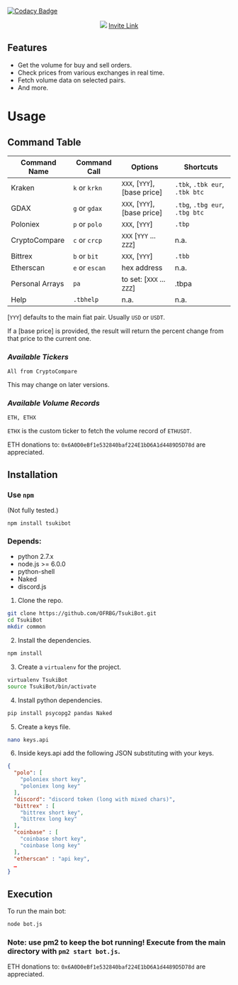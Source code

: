[![Codacy Badge](https://api.codacy.com/project/badge/Grade/9dc99ab109574f63ba09427dbde80886)](https://www.codacy.com/app/ofonsk/TsukiBot?utm_source=github.com&utm_medium=referral&utm_content=OFRBG/TsukiBot&utm_campaign=badger)

<p align="center">
  <img src="https://github.com/CehhNet/TsukiBot-Web/blob/master/src/img/TsukiBotBanner.png?raw=true"/>
  <a href="https://discordapp.com/oauth2/authorize?client_id=313452464399581194&scope=bot&permissions=268438608">Invite Link</a>
</p>


## Features
+ Get the volume for buy and sell orders.
+ Check prices from various exchanges in real time.
+ Fetch volume data on selected pairs.
+ And more.

# Usage

## Command Table

|  Command Name   |  Command Call    |  Options    | Shortcuts |
|------|------|------|------|
|   Kraken   | `k` or `krkn`     |  `XXX`, [`YYY`], [base price]    | `.tbk`, `.tbk eur`, `.tbk btc`|
|   GDAX   | `g` or `gdax`     |  `XXX`, [`YYY`], [base price]    | `.tbg`, `.tbg eur`, `.tbg btc`|
|   Poloniex   | `p` or `polo`     |  `XXX`, [`YYY`]    | `.tbp`|
| CryptoCompare | `c` or `crcp` | `XXX` [`YYY` ... `ZZZ`] | n.a. |
|   Bittrex   | `b` or `bit`     |  `XXX`, [`YYY`]    | `.tbb`|
|   Etherscan   | `e` or `escan`     |  hex address   |  n.a. |
| Personal Arrays  | `pa`| to set: [`XXX` ... `ZZZ`] | .tbpa |
|   Help   | `.tbhelp`     |  n.a.   |  n.a. |

[`YYY`] defaults to the main fiat pair. Usually `USD` or `USDT`.

If a [base price] is provided, the result will return the percent change from that price to the current one.

### _Available Tickers_
```
All from CryptoCompare
```

This may change on later versions.

### _Available Volume Records_
```
ETH, ETHX
```

`ETHX` is the custom ticker to fetch the volume record of `ETHUSDT`.

ETH donations to: `0x6A0D0eBf1e532840baf224E1bD6A1d4489D5D78d` are appreciated.


## Installation

### Use `npm` 

(Not fully tested.)

```
npm install tsukibot
```

### Depends:
+ python 2.7.x
+ node.js >= 6.0.0
+ python-shell
+ Naked
+ discord.js

1. Clone the repo.

```bash
git clone https://github.com/OFRBG/TsukiBot.git
cd TsukiBot
mkdir common
```

2. Install the dependencies.

```bash
npm install
```

3. Create a `virtualenv` for the project.

```bash
virtualenv TsukiBot
source TsukiBot/bin/activate
```

4. Install python dependencies.

```bash
pip install psycopg2 pandas Naked
```

5. Create a keys file.

```bash
nano keys.api
```

6. Inside keys.api add the following JSON substituting with your keys.

```json
{
  "polo": [
    "poloniex short key",
    "poloniex long key"
  ],
  "discord": "discord token (long with mixed chars)",
  "bittrex" : [
    "bittrex short key",
    "bittrex long key"
  ],
  "coinbase" : [
    "coinbase short key",
    "coinbase long key"
  ],
  "etherscan" : "api key",
  …
}
```


## Execution

To run the main bot:

```bash
node bot.js
```

### Note: use pm2 to keep the bot running! Execute from the main directory with `pm2 start bot.js`.

ETH donations to: `0x6A0D0eBf1e532840baf224E1bD6A1d4489D5D78d` are appreciated.
